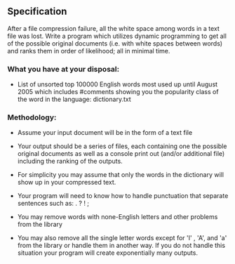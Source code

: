 ## **Specification**

After a file compression failure, all the white space among words in a text file was lost. Write a program which utilizes dynamic programming to get all of the possible original documents (i.e. with white spaces between words) and ranks them in order of likelihood; all in minimal time. 

### What you have at your disposal: 

- List of unsorted top 100000 English words most used up until August 2005 which includes #comments showing you the popularity class of the word in the language: dictionary.txt



### Methodology: 

- Assume your input document will be in the form of a text file

- Your output should be a series of files, each containing one the possible original documents as well as a console print out (and/or additional file) including the ranking of the outputs.

- For simplicity you may assume that only the words in the dictionary will show up in your compressed text.

- Your program will need to know how to handle punctuation that separate sentences such as: . ? ! ;

- You may remove words with none-English letters and other problems from the library

- You may also remove all the single letter words except for 'I' , 'A', and 'a' from the library or handle them in another way. If you do not handle this situation your program will create exponentially many outputs.
